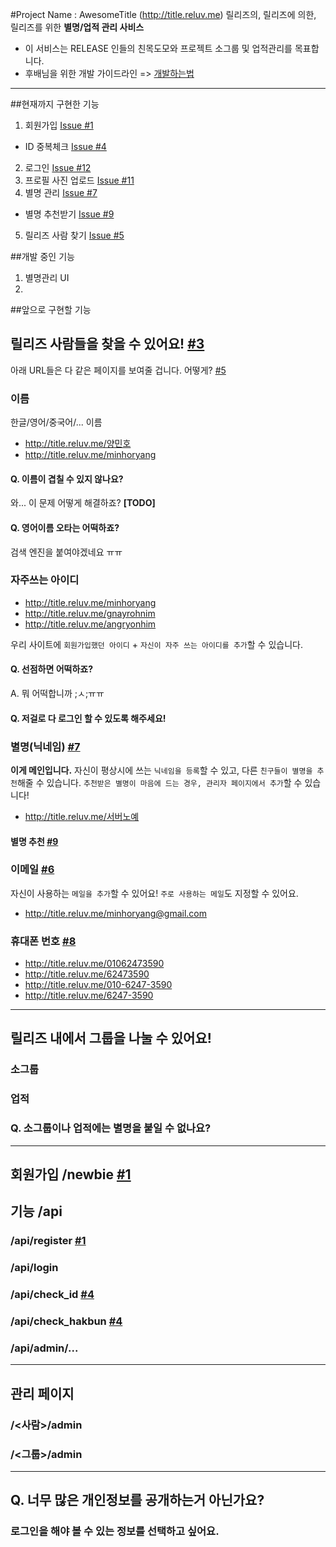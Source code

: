 #Project Name : AwesomeTitle (http://title.reluv.me)
릴리즈의, 릴리즈에 의한, 릴리즈를 위한 **별명/업적 관리 사비스**

- 이 서비스는 RELEASE 인들의 친목도모와 프로젝트 소그룹 및 업적관리를 목표합니다.
- 후배님을 위한 개발 가이드라인 => [개발하는법](https://github.com/minhoryang/AwesomeTitle/blob/master/DEVELOPMENT.md)

-----
##현재까지 구현한 기능
1. 회원가입 [Issue #1](https://github.com/minhoryang/AwesomeTitle/issues/1)
  - ID 중복체크 [Issue #4](https://github.com/minhoryang/AwesomeTitle/issues/4)
2. 로그인 [Issue #12](https://github.com/minhoryang/AwesomeTitle/issues/12)
3. 프로필 사진 업로드 [Issue #11](https://github.com/minhoryang/AwesomeTitle/issues/11)
4. 별명 관리 [Issue #7](https://github.com/minhoryang/AwesomeTitle/issues/7)
  - 별명 추천받기 [Issue #9](https://github.com/minhoryang/AwesomeTitle/issues/9) 
5. 릴리즈 사람 찾기 [Issue #5](https://github.com/minhoryang/AwesomeTitle/issues/5)

##개발 중인 기능
1. 별명관리 UI
2. 

##앞으로 구현할 기능 
## 릴리즈 사람들을 찾을 수 있어요! [#3](https://github.com/minhoryang/AwesomeTitle/issues/3)
아래 URL들은 다 같은 페이지를 보여줄 겁니다. 어떻게? [#5](https://github.com/minhoryang/AwesomeTitle/issues/5)

### 이름
한글/영어/중국어/... 이름

- http://title.reluv.me/양민호
- http://title.reluv.me/minhoryang

#### Q. 이름이 겹칠 수 있지 않나요?
와... 이 문제 어떻게 해결하죠? **[TODO]**

#### Q. 영어이름 오타는 어떡하죠?
검색 엔진을 붙여야겠네요 ㅠㅠ

### 자주쓰는 아이디
- http://title.reluv.me/minhoryang
- http://title.reluv.me/gnayrohnim
- http://title.reluv.me/angryonhim

우리 사이트에 `회원가입했던 아이디` + `자신이 자주 쓰는 아이디를 추가`할 수 있습니다.

#### Q. 선점하면 어떡하죠?
A. 뭐 어떡합니까 ;ㅅ;ㅠㅠ

#### Q. 저걸로 다 로그인 할 수 있도록 해주세요!

### 별명(닉네임) [#7](https://github.com/minhoryang/AwesomeTitle/issues/7)
**이게 메인입니다.**
자신이 평상시에 쓰는 `닉네임을 등록`할 수 있고, 다른 `친구들이 별명을 추천`해줄 수 있습니다. `추천받은 별명이 마음에 드는 경우, 관리자 페이지에서 추가`할 수 있습니다!

- http://title.reluv.me/서버노예

#### 별명 추천 [#9](https://github.com/minhoryang/AwesomeTitle/issues/9)

### 이메일 [#6](https://github.com/minhoryang/AwesomeTitle/issues/6)
자신이 사용하는 `메일을 추가`할 수 있어요!
`주로 사용하는 메일`도 지정할 수 있어요.

- http://title.reluv.me/minhoryang@gmail.com

### 휴대폰 번호 [#8](https://github.com/minhoryang/AwesomeTitle/issues/8)
- http://title.reluv.me/01062473590
- http://title.reluv.me/62473590
- http://title.reluv.me/010-6247-3590
- http://title.reluv.me/6247-3590

-----
## 릴리즈 내에서 그룹을 나눌 수 있어요!

### 소그룹

### 업적

### Q. 소그룹이나 업적에는 별명을 붙일 수 없나요?

-----
## 회원가입 /newbie [#1](https://github.com/minhoryang/AwesomeTitle/issues/1)

## 기능 /api
### /api/register [#1](https://github.com/minhoryang/AwesomeTitle/issues/1)
### /api/login
### /api/check_id [#4](https://github.com/minhoryang/AwesomeTitle/issues/4)
### /api/check_hakbun [#4](https://github.com/minhoryang/AwesomeTitle/issues/4)
### /api/admin/...

-----
## 관리 페이지
### /<사람>/admin
### /<그룹>/admin

-----
## Q. 너무 많은 개인정보를 공개하는거 아닌가요?
### 로그인을 해야 볼 수 있는 정보를 선택하고 싶어요.
